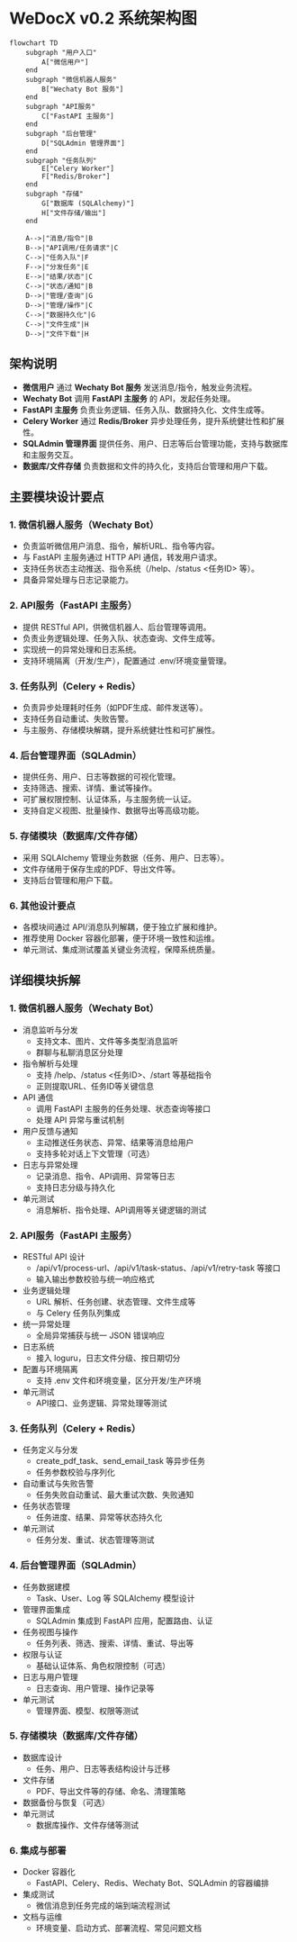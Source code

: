 # WeDocX v0.2 系统架构图

```mermaid
flowchart TD
    subgraph "用户入口"
        A["微信用户"]
    end
    subgraph "微信机器人服务"
        B["Wechaty Bot 服务"]
    end
    subgraph "API服务"
        C["FastAPI 主服务"]
    end
    subgraph "后台管理"
        D["SQLAdmin 管理界面"]
    end
    subgraph "任务队列"
        E["Celery Worker"]
        F["Redis/Broker"]
    end
    subgraph "存储"
        G["数据库 (SQLAlchemy)"]
        H["文件存储/输出"]
    end
    
    A-->|"消息/指令"|B
    B-->|"API调用/任务请求"|C
    C-->|"任务入队"|F
    F-->|"分发任务"|E
    E-->|"结果/状态"|C
    C-->|"状态/通知"|B
    D-->|"管理/查询"|G
    D-->|"管理/操作"|C
    C-->|"数据持久化"|G
    C-->|"文件生成"|H
    D-->|"文件下载"|H
```

## 架构说明
- **微信用户** 通过 **Wechaty Bot 服务** 发送消息/指令，触发业务流程。
- **Wechaty Bot** 调用 **FastAPI 主服务** 的 API，发起任务处理。
- **FastAPI 主服务** 负责业务逻辑、任务入队、数据持久化、文件生成等。
- **Celery Worker** 通过 **Redis/Broker** 异步处理任务，提升系统健壮性和扩展性。
- **SQLAdmin 管理界面** 提供任务、用户、日志等后台管理功能，支持与数据库和主服务交互。
- **数据库/文件存储** 负责数据和文件的持久化，支持后台管理和用户下载。

## 主要模块设计要点

### 1. 微信机器人服务（Wechaty Bot）
- 负责监听微信用户消息、指令，解析URL、指令等内容。
- 与 FastAPI 主服务通过 HTTP API 通信，转发用户请求。
- 支持任务状态主动推送、指令系统（/help、/status <任务ID> 等）。
- 具备异常处理与日志记录能力。

### 2. API服务（FastAPI 主服务）
- 提供 RESTful API，供微信机器人、后台管理等调用。
- 负责业务逻辑处理、任务入队、状态查询、文件生成等。
- 实现统一的异常处理和日志系统。
- 支持环境隔离（开发/生产），配置通过 .env/环境变量管理。

### 3. 任务队列（Celery + Redis）
- 负责异步处理耗时任务（如PDF生成、邮件发送等）。
- 支持任务自动重试、失败告警。
- 与主服务、存储模块解耦，提升系统健壮性和可扩展性。

### 4. 后台管理界面（SQLAdmin）
- 提供任务、用户、日志等数据的可视化管理。
- 支持筛选、搜索、详情、重试等操作。
- 可扩展权限控制、认证体系，与主服务统一认证。
- 支持自定义视图、批量操作、数据导出等高级功能。

### 5. 存储模块（数据库/文件存储）
- 采用 SQLAlchemy 管理业务数据（任务、用户、日志等）。
- 文件存储用于保存生成的PDF、导出文件等。
- 支持后台管理和用户下载。

### 6. 其他设计要点
- 各模块间通过 API/消息队列解耦，便于独立扩展和维护。
- 推荐使用 Docker 容器化部署，便于环境一致性和运维。
- 单元测试、集成测试覆盖关键业务流程，保障系统质量。

## 详细模块拆解

### 1. 微信机器人服务（Wechaty Bot）
- 消息监听与分发
  - 支持文本、图片、文件等多类型消息监听
  - 群聊与私聊消息区分处理
- 指令解析与处理
  - 支持 /help、/status <任务ID>、/start 等基础指令
  - 正则提取URL、任务ID等关键信息
- API 通信
  - 调用 FastAPI 主服务的任务处理、状态查询等接口
  - 处理 API 异常与重试机制
- 用户反馈与通知
  - 主动推送任务状态、异常、结果等消息给用户
  - 支持多轮对话上下文管理（可选）
- 日志与异常处理
  - 记录消息、指令、API调用、异常等日志
  - 支持日志分级与持久化
- 单元测试
  - 消息解析、指令处理、API调用等关键逻辑的测试

### 2. API服务（FastAPI 主服务）
- RESTful API 设计
  - /api/v1/process-url、/api/v1/task-status、/api/v1/retry-task 等接口
  - 输入输出参数校验与统一响应格式
- 业务逻辑处理
  - URL 解析、任务创建、状态管理、文件生成等
  - 与 Celery 任务队列集成
- 统一异常处理
  - 全局异常捕获与统一 JSON 错误响应
- 日志系统
  - 接入 loguru，日志文件分级、按日期切分
- 配置与环境隔离
  - 支持 .env 文件和环境变量，区分开发/生产环境
- 单元测试
  - API接口、业务逻辑、异常处理等测试

### 3. 任务队列（Celery + Redis）
- 任务定义与分发
  - create_pdf_task、send_email_task 等异步任务
  - 任务参数校验与序列化
- 自动重试与失败告警
  - 任务失败自动重试、最大重试次数、失败通知
- 任务状态管理
  - 任务进度、结果、异常等状态持久化
- 单元测试
  - 任务分发、重试、状态管理等测试

### 4. 后台管理界面（SQLAdmin）
- 任务数据建模
  - Task、User、Log 等 SQLAlchemy 模型设计
- 管理界面集成
  - SQLAdmin 集成到 FastAPI 应用，配置路由、认证
- 任务视图与操作
  - 任务列表、筛选、搜索、详情、重试、导出等
- 权限与认证
  - 基础认证体系、角色权限控制（可选）
- 日志与用户管理
  - 日志查询、用户管理、操作记录等
- 单元测试
  - 管理界面、模型、权限等测试

### 5. 存储模块（数据库/文件存储）
- 数据库设计
  - 任务、用户、日志等表结构设计与迁移
- 文件存储
  - PDF、导出文件等的存储、命名、清理策略
- 数据备份与恢复（可选）
- 单元测试
  - 数据库操作、文件存储等测试

### 6. 集成与部署
- Docker 容器化
  - FastAPI、Celery、Redis、Wechaty Bot、SQLAdmin 的容器编排
- 集成测试
  - 微信消息到任务完成的端到端流程测试
- 文档与运维
  - 环境变量、启动方式、部署流程、常见问题文档 